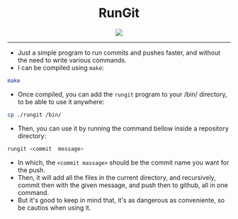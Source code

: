 <h1 align="center">RunGit</h1>
<p align="center"><img src="https://i.imgur.com/ogINTV4.png"></p>

---

-   Just a simple program to run commits and pushes faster, and without the need to write various commands.
-   I can be compiled using `make`:

```Bash
make
```

-   Once compiled, you can add the `rungit` program to your /bin/ directory, to be able to use it anywhere:

```Bash
cp ./rungit /bin/
```

-   Then, you can use it by running the command bellow inside a repository directory:

```Bash
rungit <commit  message>
```

-   In which, the `<commit massage>` should be the commit name you want for the push.
-   Then, it will add all the files in the current directory, and recursively, commit then with the given message, and push then to github, all in one command.
-   But it's good to keep in mind that, it's as dangerous as conveniente, so be cautios when using it.
